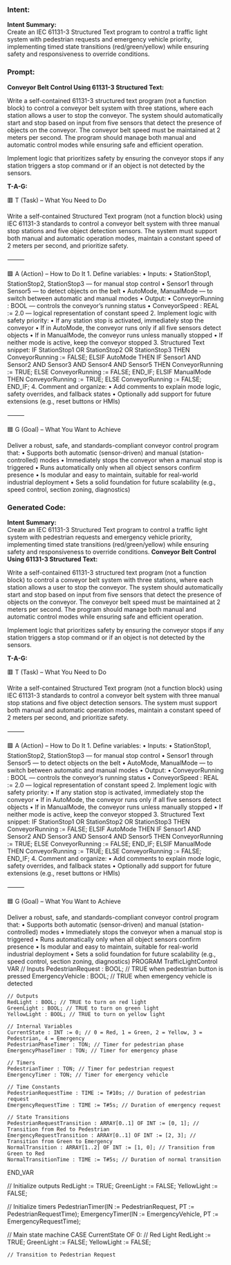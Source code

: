 ### Intent:
**Intent Summary:**  
Create an IEC 61131-3 Structured Text program to control a traffic light system with pedestrian requests and emergency vehicle priority, implementing timed state transitions (red/green/yellow) while ensuring safety and responsiveness to override conditions.

### Prompt:
**Conveyor Belt Control Using 61131-3 Structured Text:**

Write a self-contained 61131-3 structured text program (not a function block) to control a conveyor belt system with three stations, where each station allows a user to stop the conveyor. The system should automatically start and stop based on input from five sensors that detect the presence of objects on the conveyor. The conveyor belt speed must be maintained at 2 meters per second. The program should manage both manual and automatic control modes while ensuring safe and efficient operation.

Implement logic that prioritizes safety by ensuring the conveyor stops if any station triggers a stop command or if an object is not detected by the sensors.

**T-A-G:**

🟥 T (Task) – What You Need to Do

Write a self-contained Structured Text program (not a function block) using IEC 61131-3 standards to control a conveyor belt system with three manual stop stations and five object detection sensors. The system must support both manual and automatic operation modes, maintain a constant speed of 2 meters per second, and prioritize safety.

⸻

🟩 A (Action) – How to Do It
	1.	Define variables:
	•	Inputs:
	•	StationStop1, StationStop2, StationStop3 — for manual stop control
	•	Sensor1 through Sensor5 — to detect objects on the belt
	•	AutoMode, ManualMode — to switch between automatic and manual modes
	•	Output:
	•	ConveyorRunning : BOOL — controls the conveyor’s running status
	•	ConveyorSpeed : REAL := 2.0 — logical representation of constant speed
	2.	Implement logic with safety priority:
	•	If any station stop is activated, immediately stop the conveyor
	•	If in AutoMode, the conveyor runs only if all five sensors detect objects
	•	If in ManualMode, the conveyor runs unless manually stopped
	•	If neither mode is active, keep the conveyor stopped
	3.	Structured Text snippet:
 IF StationStop1 OR StationStop2 OR StationStop3 THEN
    ConveyorRunning := FALSE;
ELSIF AutoMode THEN
    IF Sensor1 AND Sensor2 AND Sensor3 AND Sensor4 AND Sensor5 THEN
        ConveyorRunning := TRUE;
    ELSE
        ConveyorRunning := FALSE;
    END_IF;
ELSIF ManualMode THEN
    ConveyorRunning := TRUE;
ELSE
    ConveyorRunning := FALSE;
END_IF;
	4.	Comment and organize:
	•	Add comments to explain mode logic, safety overrides, and fallback states
	•	Optionally add support for future extensions (e.g., reset buttons or HMIs)

⸻

🟦 G (Goal) – What You Want to Achieve

Deliver a robust, safe, and standards-compliant conveyor control program that:
	•	Supports both automatic (sensor-driven) and manual (station-controlled) modes
	•	Immediately stops the conveyor when a manual stop is triggered
	•	Runs automatically only when all object sensors confirm presence
	•	Is modular and easy to maintain, suitable for real-world industrial deployment
	•	Sets a solid foundation for future scalability (e.g., speed control, section zoning, diagnostics)

### Generated Code:
**Intent Summary:**  
Create an IEC 61131-3 Structured Text program to control a traffic light system with pedestrian requests and emergency vehicle priority, implementing timed state transitions (red/green/yellow) while ensuring safety and responsiveness to override conditions.
**Conveyor Belt Control Using 61131-3 Structured Text:**

Write a self-contained 61131-3 structured text program (not a function block) to control a conveyor belt system with three stations, where each station allows a user to stop the conveyor. The system should automatically start and stop based on input from five sensors that detect the presence of objects on the conveyor. The conveyor belt speed must be maintained at 2 meters per second. The program should manage both manual and automatic control modes while ensuring safe and efficient operation.

Implement logic that prioritizes safety by ensuring the conveyor stops if any station triggers a stop command or if an object is not detected by the sensors.

**T-A-G:**

🟥 T (Task) – What You Need to Do

Write a self-contained Structured Text program (not a function block) using IEC 61131-3 standards to control a conveyor belt system with three manual stop stations and five object detection sensors. The system must support both manual and automatic operation modes, maintain a constant speed of 2 meters per second, and prioritize safety.

⸻

🟩 A (Action) – How to Do It
	1.	Define variables:
	•	Inputs:
	•	StationStop1, StationStop2, StationStop3 — for manual stop control
	•	Sensor1 through Sensor5 — to detect objects on the belt
	•	AutoMode, ManualMode — to switch between automatic and manual modes
	•	Output:
	•	ConveyorRunning : BOOL — controls the conveyor’s running status
	•	ConveyorSpeed : REAL := 2.0 — logical representation of constant speed
	2.	Implement logic with safety priority:
	•	If any station stop is activated, immediately stop the conveyor
	•	If in AutoMode, the conveyor runs only if all five sensors detect objects
	•	If in ManualMode, the conveyor runs unless manually stopped
	•	If neither mode is active, keep the conveyor stopped
	3.	Structured Text snippet:
 IF StationStop1 OR StationStop2 OR StationStop3 THEN
    ConveyorRunning := FALSE;
ELSIF AutoMode THEN
    IF Sensor1 AND Sensor2 AND Sensor3 AND Sensor4 AND Sensor5 THEN
        ConveyorRunning := TRUE;
    ELSE
        ConveyorRunning := FALSE;
    END_IF;
ELSIF ManualMode THEN
    ConveyorRunning := TRUE;
ELSE
    ConveyorRunning := FALSE;
END_IF;
	4.	Comment and organize:
	•	Add comments to explain mode logic, safety overrides, and fallback states
	•	Optionally add support for future extensions (e.g., reset buttons or HMIs)

⸻

🟦 G (Goal) – What You Want to Achieve

Deliver a robust, safe, and standards-compliant conveyor control program that:
	•	Supports both automatic (sensor-driven) and manual (station-controlled) modes
	•	Immediately stops the conveyor when a manual stop is triggered
	•	Runs automatically only when all object sensors confirm presence
	•	Is modular and easy to maintain, suitable for real-world industrial deployment
	•	Sets a solid foundation for future scalability (e.g., speed control, section zoning, diagnostics)
PROGRAM TrafficLightControl
VAR
    // Inputs
    PedestrianRequest : BOOL; // TRUE when pedestrian button is pressed
    EmergencyVehicle : BOOL; // TRUE when emergency vehicle is detected

    // Outputs
    RedLight : BOOL; // TRUE to turn on red light
    GreenLight : BOOL; // TRUE to turn on green light
    YellowLight : BOOL; // TRUE to turn on yellow light

    // Internal Variables
    CurrentState : INT := 0; // 0 = Red, 1 = Green, 2 = Yellow, 3 = Pedestrian, 4 = Emergency
    PedestrianPhaseTimer : TON; // Timer for pedestrian phase
    EmergencyPhaseTimer : TON; // Timer for emergency phase

    // Timers
    PedestrianTimer : TON; // Timer for pedestrian request
    EmergencyTimer : TON; // Timer for emergency vehicle

    // Time Constants
    PedestrianRequestTime : TIME := T#10s; // Duration of pedestrian request
    EmergencyRequestTime : TIME := T#5s; // Duration of emergency request

    // State Transitions
    PedestrianRequestTransition : ARRAY[0..1] OF INT := [0, 1]; // Transition from Red to Pedestrian
    EmergencyRequestTransition : ARRAY[0..1] OF INT := [2, 3]; // Transition from Green to Emergency
    NormalTransition : ARRAY[1..2] OF INT := [1, 0]; // Transition from Green to Red
    NormalTransitionTime : TIME := T#5s; // Duration of normal transition
END_VAR

// Initialize outputs
RedLight := TRUE;
GreenLight := FALSE;
YellowLight := FALSE;

// Initialize timers
PedestrianTimer(IN := PedestrianRequest, PT := PedestrianRequestTime);
EmergencyTimer(IN := EmergencyVehicle, PT := EmergencyRequestTime);

// Main state machine
CASE CurrentState OF
    0: // Red Light
    RedLight := TRUE;
    GreenLight := FALSE;
    YellowLight := FALSE;

    // Transition to Pedestrian Request
